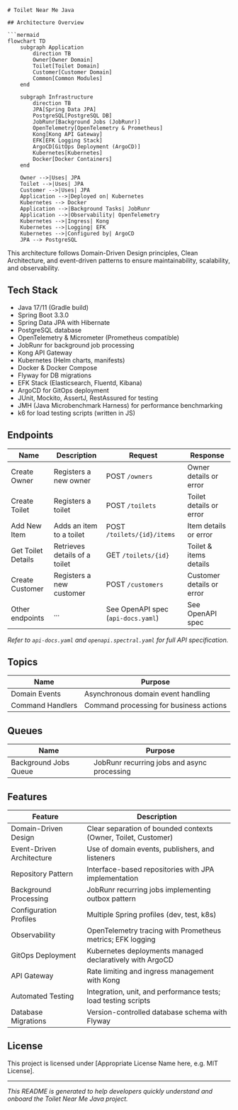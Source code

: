 ```
# Toilet Near Me Java

## Architecture Overview

```mermaid
flowchart TD
    subgraph Application
        direction TB
        Owner[Owner Domain]
        Toilet[Toilet Domain]
        Customer[Customer Domain]
        Common[Common Modules]
    end

    subgraph Infrastructure
        direction TB
        JPA[Spring Data JPA]
        PostgreSQL[PostgreSQL DB]
        JobRunr[Background Jobs (JobRunr)]
        OpenTelemetry[OpenTelemetry & Prometheus]
        Kong[Kong API Gateway]
        EFK[EFK Logging Stack]
        ArgoCD[GitOps Deployment (ArgoCD)]
        Kubernetes[Kubernetes]
        Docker[Docker Containers]
    end

    Owner -->|Uses| JPA
    Toilet -->|Uses| JPA
    Customer -->|Uses| JPA
    Application -->|Deployed on| Kubernetes
    Kubernetes --> Docker
    Application -->|Background Tasks| JobRunr
    Application -->|Observability| OpenTelemetry
    Kubernetes -->|Ingress| Kong
    Kubernetes -->|Logging| EFK
    Kubernetes -->|Configured by| ArgoCD
    JPA --> PostgreSQL
```

This architecture follows Domain-Driven Design principles, Clean Architecture, and event-driven patterns to ensure maintainability, scalability, and observability.

## Tech Stack

- Java 17/11 (Gradle build)
- Spring Boot 3.3.0
- Spring Data JPA with Hibernate
- PostgreSQL database
- OpenTelemetry & Micrometer (Prometheus compatible)
- JobRunr for background job processing
- Kong API Gateway
- Kubernetes (Helm charts, manifests)
- Docker & Docker Compose
- Flyway for DB migrations
- EFK Stack (Elasticsearch, Fluentd, Kibana)
- ArgoCD for GitOps deployment
- JUnit, Mockito, AssertJ, RestAssured for testing
- JMH (Java Microbenchmark Harness) for performance benchmarking
- k6 for load testing scripts (written in JS)

## Endpoints

| Name                  | Description                        | Request                          | Response                         |
|-----------------------|----------------------------------|---------------------------------|---------------------------------|
| Create Owner          | Registers a new owner             | POST `/owners`                   | Owner details or error           |
| Create Toilet         | Registers a toilet                | POST `/toilets`                  | Toilet details or error          |
| Add New Item          | Adds an item to a toilet          | POST `/toilets/{id}/items`       | Item details or error            |
| Get Toilet Details    | Retrieves details of a toilet     | GET `/toilets/{id}`              | Toilet & items details           |
| Create Customer       | Registers a new customer          | POST `/customers`                | Customer details or error        |
| Other endpoints       | ...                              | See OpenAPI spec (`api-docs.yaml`) | See OpenAPI spec               |

*Refer to `api-docs.yaml` and `openapi.spectral.yaml` for full API specification.*

## Topics

| Name                  | Purpose                          |
|-----------------------|---------------------------------|
| Domain Events         | Asynchronous domain event handling |
| Command Handlers      | Command processing for business actions |

## Queues

| Name                  | Purpose                          |
|-----------------------|---------------------------------|
| Background Jobs Queue | JobRunr recurring jobs and async processing |

## Features

| Feature                | Description                                  |
|------------------------|----------------------------------------------|
| Domain-Driven Design   | Clear separation of bounded contexts (Owner, Toilet, Customer) |
| Event-Driven Architecture | Use of domain events, publishers, and listeners |
| Repository Pattern     | Interface-based repositories with JPA implementation |
| Background Processing  | JobRunr recurring jobs implementing outbox pattern |
| Configuration Profiles | Multiple Spring profiles (dev, test, k8s) |
| Observability          | OpenTelemetry tracing with Prometheus metrics; EFK logging |
| GitOps Deployment      | Kubernetes deployments managed declaratively with ArgoCD |
| API Gateway            | Rate limiting and ingress management with Kong |
| Automated Testing      | Integration, unit, and performance tests; load testing scripts |
| Database Migrations    | Version-controlled database schema with Flyway |

## License

This project is licensed under [Appropriate License Name here, e.g. MIT License].

---

*This README is generated to help developers quickly understand and onboard the Toilet Near Me Java project.*
```